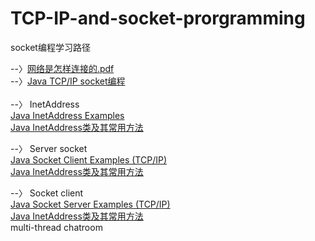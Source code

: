# TCP-IP-and-socket-prorgramming
socket编程学习路径

--〉[网络是怎样连接的.pdf](https://github.com/samanthajiang/TCP-IP-and-socket-prorgramming/blob/main/%E7%BD%91%E7%BB%9C%E6%98%AF%E6%80%8E%E6%A0%B7%E8%BF%9E%E6%8E%A5%E7%9A%84_%E6%88%B7%E6%A0%B9%E5%8B%A4.pdf)  <br>
--〉[Java TCP/IP socket编程](https://github.com/samanthajiang/TCP-IP-and-socket-prorgramming/blob/main/%E9%AB%98%E6%B8%85%E7%94%B5%E5%AD%90%E7%89%88-Java%20TCP%20IP%20Socket%E7%BC%96%E7%A8%8B(%E5%8E%9F%E4%B9%A6%E7%AC%AC2%E7%89%88).pdf)  <br>
 <br>
--〉 InetAddress <br>
[Java InetAddress Examples](https://www.codejava.net/java-se/networking/java-inetaddress-examples) <br>
[Java InetAddress类及其常用方法](http://c.biancheng.net/view/1194.html) <br>

--〉 Server socket <br>
[Java Socket Client Examples (TCP/IP)](https://www.codejava.net/java-se/networking/java-socket-client-examples-tcp-ip) <br>
[Java InetAddress类及其常用方法](http://c.biancheng.net/view/1194.html) <br>

--〉 Socket client <br>
 [Java Socket Server Examples (TCP/IP)](https://www.codejava.net/java-se/networking/java-socket-server-examples-tcp-ip) <br>
[Java InetAddress类及其常用方法](http://c.biancheng.net/view/1194.html) <br>
multi-thread
chatroom
